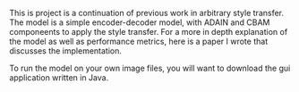 This is project is a continuation of previous work in arbitrary style transfer. The model is a simple encoder-decoder model, with ADAIN and CBAM componeents to apply the style transfer. For a more in depth explanation of the model as well as performance metrics,
here is a paper I wrote that discusses the implementation.


To run the model on your own image files, you will want to download the gui application written in Java.
